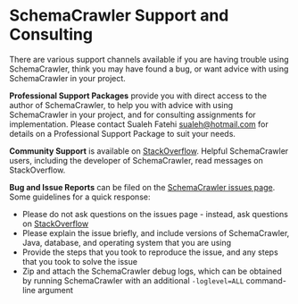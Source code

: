 # SchemaCrawler Support and Consulting

There are various support channels available if you are having trouble using SchemaCrawler, 
think you may have found a bug, or want advice with using SchemaCrawler in your project.

**Professional Support Packages** provide you with direct access to the author of 
SchemaCrawler, to help you with advice with using SchemaCrawler in your project, and for 
consulting assignments for implementation. Please contact Sualeh Fatehi <sualeh@hotmail.com> 
for details on a Professional Support Package to suit your needs.

**Community Support** is available on 
[StackOverflow](http://stackoverflow.com/search?q=schemacrawler+is%3Aquestion). Helpful 
SchemaCrawler users, including the developer of SchemaCrawler, read messages on StackOverflow.

**Bug and Issue Reports** can be filed on the [SchemaCrawler issues page](https://github.com/sualeh/SchemaCrawler/issues). Some guidelines for a quick response:

- Please do not ask questions on the issues page - instead, ask questions on 
	[StackOverflow](http://stackoverflow.com/search?q=schemacrawler+is%3Aquestion)
- Please explain the issue briefly, and include versions of SchemaCrawler, Java, database, 
	and operating system that you are using
- Provide the steps that you took to reproduce the issue, and any steps that you took to 
	solve the issue
- Zip and attach the SchemaCrawler debug logs, which can be obtained by running 
	SchemaCrawler with an additional `-loglevel=ALL` command-line argument
